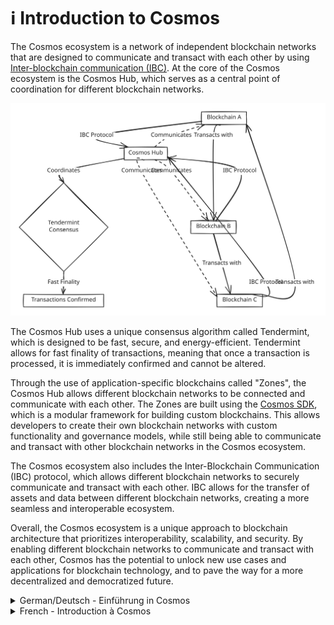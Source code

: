 # ℹ️ Introduction to Cosmos

The Cosmos ecosystem is a network of independent blockchain networks that are designed to communicate and transact with each other by using [Inter-blockchain communication (IBC)](../how-to-cosmos/ibc-inter-blockchain-communication/). At the core of the Cosmos ecosystem is the Cosmos Hub, which serves as a central point of coordination for different blockchain networks.



<img src="../../.gitbook/assets/file.excalidraw.svg" alt="" class="gitbook-drawing">

The Cosmos Hub uses a unique consensus algorithm called Tendermint, which is designed to be fast, secure, and energy-efficient. Tendermint allows for fast finality of transactions, meaning that once a transaction is processed, it is immediately confirmed and cannot be altered.

Through the use of application-specific blockchains called "Zones", the Cosmos Hub allows different blockchain networks to be connected and communicate with each other. The Zones are built using the [Cosmos SDK](../what-is-the-interchain/the-cosmos-sdk.md), which is a modular framework for building custom blockchains. This allows developers to create their own blockchain networks with custom functionality and governance models, while still being able to communicate and transact with other blockchain networks in the Cosmos ecosystem.

The Cosmos ecosystem also includes the Inter-Blockchain Communication (IBC) protocol, which allows different blockchain networks to securely communicate and transact with each other. IBC allows for the transfer of assets and data between different blockchain networks, creating a more seamless and interoperable ecosystem.

Overall, the Cosmos ecosystem is a unique approach to blockchain architecture that prioritizes interoperability, scalability, and security. By enabling different blockchain networks to communicate and transact with each other, Cosmos has the potential to unlock new use cases and applications for blockchain technology, and to pave the way for a more decentralized and democratized future.



<details>

<summary>German/Deutsch - Einführung in Cosmos</summary>

Cosmos ist ein Netzwerk unabhängiger Blockchains, die miteinander kommunizieren und Transaktionen durchführen können. Der Cosmos Hub bildet dabei das Herzstück dieses Ökosystems von Blockchains, der als zentraler Koordinationspunkt dient.

Der Cosmos Hub verwendet einen einzigartigen Konsens-Algorithmus, genannt Tendermint, der schnell, sicher und energieeffizient ist. Tendermint ermöglicht eine schnelle Transaktionsendgültigkeit, d.h., sobald eine Transaktion verarbeitet wurde, wird sie umgehend bestätigt und kann dementsprechend nicht mehr geändert werden.

Durch den Einsatz von anwendungsspezifischen Blockchains, den so genannten "Zonen", ermöglicht der Cosmos Hub die Verbindung und Kommunikation verschiedener Blockchains untereinander. Diese Zonen basieren auf dem Cosmos SDK, bei dem es sich um ein modulares System für den Bau autonomer Blockchains handelt. Dies ermöglicht es Entwicklern, ihre eigene Blockchain mit benutzerdefinierten Funktionen und Governance-Modellen aufzubauen und gleichzeitig mit anderen Blockchains im Cosmos Ökosystem zu kommunizieren und interagieren.

Ein wesentlicher Bestandteil dieses Netzwerks von Blockchains ist das Kommunikationsprotokoll namens “Inter-Blockchain-Communication” (IBC), das es Blockchains ermöglicht, miteinander zu kommunizieren und Transaktionen durchzuführen. IBC ermöglicht die Übertragung von Vermögenswerten und Daten zwischen den einzelnen, autonomen Blockchains und kreiert so ein reibungsloses und interoperables Ökosystem.

Insgesamt handelt es sich bei Cosmos um einen einzigartigen Ansatz von Blockchain-Architektur, bei dem Interoperabilität, Skalierbarkeit und Sicherheit im Vordergrund stehen. Indem es verschiedenen Blockchains ermöglicht, miteinander zu kommunizieren und Transaktionen durchzuführen, hat Cosmos das Potenzial, neue Anwendungsfälle für Blockchain-Technologien zu erschließen und den Weg für eine stärker dezentralisierte und demokratisierte Zukunft zu ebnen.

\


</details>

<details>

<summary>French - Introduction à Cosmos</summary>

L'écosystème Cosmos est un réseau de réseaux de blockchain indépendants conçus pour communiquer et effectuer des transactions entre eux en utilisant la communication inter-blockchain (IBC). Au cœur de l'écosystème Cosmos se trouve le Cosmos Hub, qui sert de point central de coordination pour les différents réseaux de blockchain.

Le Cosmos Hub utilise un algorithme de consensus unique appelé Tendermint, conçu pour être rapide, sécurisé et économe en énergie. Tendermint permet une finalité rapide des transactions, ce qui signifie qu'une fois qu'une transaction est traitée, elle est immédiatement confirmée et ne peut pas être modifiée.

Grâce à l'utilisation de chaînes de blocs spécifiques à une application appelées "Zones", le Cosmos Hub permet à différents réseaux de blockchain de se connecter et de communiquer entre eux. Les Zones sont construites à l'aide du Cosmos SDK, qui est un cadre modulaire pour la création de chaînes de blocs personnalisées. Cela permet aux développeurs de créer leurs propres réseaux de blockchain avec des fonctionnalités et des modèles de gouvernance personnalisés, tout en étant en mesure de communiquer et de réaliser des transactions avec d'autres réseaux de blockchain dans l'écosystème Cosmos.

L'écosystème Cosmos comprend également le protocole de communication inter-blockchain (IBC), qui permet à différents réseaux de blockchain de communiquer et de réaliser des transactions en toute sécurité. L'IBC permet le transfert d'actifs et de données entre différents réseaux de blockchain, créant un écosystème plus fluide et interopérable.

Dans l'ensemble, l'écosystème Cosmos est une approche unique de l'architecture de la blockchain qui privilégie l'interopérabilité, la scalabilité et la sécurité. En permettant à différents réseaux de blockchain de communiquer et de réaliser des transactions entre eux, Cosmos a le potentiel de débloquer de nouveaux cas d'utilisation et applications pour la technologie de la blockchain, et d'ouvrir la voie à un avenir plus décentralisé et démocratisé.

</details>
